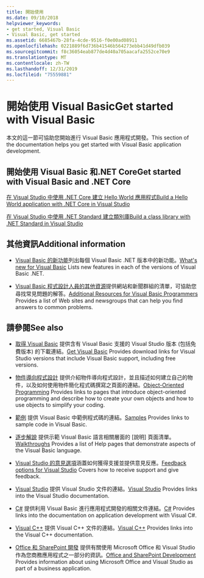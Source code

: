 ```yaml
---
title: 開始使用
ms.date: 09/10/2018
helpviewer_keywords:
- get started, Visual Basic
- Visual Basic, get started
ms.assetid: 6685467b-28fa-4cde-9516-f0e00ad08911
ms.openlocfilehash: 0221889f6d736b41546b564273ebb41d49dfb039
ms.sourcegitcommit: f8c36054eab877de4d40a705aacafa2552ce70e9
ms.translationtype: MT
ms.contentlocale: zh-TW
ms.lasthandoff: 12/31/2019
ms.locfileid: "75559881"
---
```

# <a name="get-started-with-visual-basic"></a><span data-ttu-id="6e6db-102">開始使用 Visual Basic</span><span class="sxs-lookup"><span data-stu-id="6e6db-102">Get started with Visual Basic</span></span>

<span data-ttu-id="6e6db-103">本文的這一節可協助您開始進行 Visual Basic 應用程式開發。</span><span class="sxs-lookup"><span data-stu-id="6e6db-103">This section of the documentation helps you get started with Visual Basic application development.</span></span>

## <a name="get-started-with-visual-basic-and-net-core"></a><span data-ttu-id="6e6db-104">開始使用 Visual Basic 和.NET Core</span><span class="sxs-lookup"><span data-stu-id="6e6db-104">Get started with Visual Basic and .NET Core</span></span>

[<span data-ttu-id="6e6db-105">在 Visual Studio 中使用 .NET Core 建立 Hello World 應用程式</span><span class="sxs-lookup"><span data-stu-id="6e6db-105">Build a Hello World application with .NET Core in Visual Studio</span></span>](../../core/tutorials/with-visual-studio.md)

[<span data-ttu-id="6e6db-106">在 Visual Studio 中使用 .NET Standard 建立類別庫</span><span class="sxs-lookup"><span data-stu-id="6e6db-106">Build a class library with .NET Standard in Visual Studio</span></span>](../../core/tutorials/library-with-visual-studio.md)

## <a name="additional-information"></a><span data-ttu-id="6e6db-107">其他資訊</span><span class="sxs-lookup"><span data-stu-id="6e6db-107">Additional information</span></span>

- <span data-ttu-id="6e6db-108">[Visual Basic 的新功能](whats-new.md)列出每個 Visual Basic .NET 版本中的新功能。</span><span class="sxs-lookup"><span data-stu-id="6e6db-108">[What's new for Visual Basic](whats-new.md) Lists new features in each of the versions of Visual Basic .NET.</span></span>

- <span data-ttu-id="6e6db-109">[Visual Basic 程式設計人員的其他資源](additional-resources.md)提供網站和新聞群組的清單，可協助您尋找常見問題的解答。</span><span class="sxs-lookup"><span data-stu-id="6e6db-109">[Additional Resources for Visual Basic Programmers](additional-resources.md) Provides a list of Web sites and newsgroups that can help you find answers to common problems.</span></span>

## <a name="see-also"></a><span data-ttu-id="6e6db-110">請參閱</span><span class="sxs-lookup"><span data-stu-id="6e6db-110">See also</span></span>

- <span data-ttu-id="6e6db-111">[取得 Visual Basic](https://visualstudio.microsoft.com/downloads/?utm_medium=microsoft&utm_source=docs.microsoft.com&utm_campaign=inline+link&utm_content=download+vs2019) 提供含有 Visual Basic 支援的 Visual Studio 版本 (包括免費版本) 的下載連結。</span><span class="sxs-lookup"><span data-stu-id="6e6db-111">[Get Visual Basic](https://visualstudio.microsoft.com/downloads/?utm_medium=microsoft&utm_source=docs.microsoft.com&utm_campaign=inline+link&utm_content=download+vs2019) Provides download links for Visual Studio versions that include Visual Basic support, including free versions.</span></span>

- <span data-ttu-id="6e6db-112">[物件導向程式設計](../programming-guide/concepts/object-oriented-programming.md) 提供介紹物件導向程式設計，並且描述如何建立自己的物件，以及如何使用物件簡化程式碼撰寫之頁面的連結。</span><span class="sxs-lookup"><span data-stu-id="6e6db-112">[Object-Oriented Programming](../programming-guide/concepts/object-oriented-programming.md) Provides links to pages that introduce object-oriented programming and describe how to create your own objects and how to use objects to simplify your coding.</span></span>

- <span data-ttu-id="6e6db-113">[範例](https://github.com/dotnet/samples/tree/master/snippets/visualbasic) 提供 Visual Basic 中範例程式碼的連結。</span><span class="sxs-lookup"><span data-stu-id="6e6db-113">[Samples](https://github.com/dotnet/samples/tree/master/snippets/visualbasic) Provides links to sample code in Visual Basic.</span></span>

- <span data-ttu-id="6e6db-114">[逐步解說](../walkthroughs.md) 提供示範 Visual Basic 語言相關層面的 [說明] 頁面清單。</span><span class="sxs-lookup"><span data-stu-id="6e6db-114">[Walkthroughs](../walkthroughs.md) Provides a list of Help pages that demonstrate aspects of the Visual Basic language.</span></span>

- <span data-ttu-id="6e6db-115">[Visual Studio 的意見選項](/visualstudio/ide/feedback-options)涵蓋如何獲得支援並提供意見反應。</span><span class="sxs-lookup"><span data-stu-id="6e6db-115">[Feedback options for Visual Studio](/visualstudio/ide/feedback-options) Covers how to receive support and give feedback.</span></span>

- <span data-ttu-id="6e6db-116">[Visual Studio](/visualstudio/) 提供 Visual Studio 文件的連結。</span><span class="sxs-lookup"><span data-stu-id="6e6db-116">[Visual Studio](/visualstudio/) Provides links into the Visual Studio documentation.</span></span>

- <span data-ttu-id="6e6db-117">[C#](../../csharp/index.yml) 提供利用 Visual Basic 進行應用程式開發的相關文件連結。</span><span class="sxs-lookup"><span data-stu-id="6e6db-117">[C#](../../csharp/index.yml) Provides links into the documentation on application development with Visual C#.</span></span>

- <span data-ttu-id="6e6db-118">[Visual C++](/cpp/) 提供 Visual C++ 文件的連結。</span><span class="sxs-lookup"><span data-stu-id="6e6db-118">[Visual C++](/cpp/) Provides links into the Visual C++ documentation.</span></span>

- <span data-ttu-id="6e6db-119">[Office 和 SharePoint 開發](/visualstudio/vsto/office-and-sharepoint-development-in-visual-studio) 提供有關使用 Microsoft Office 和 Visual Studio 作為您商務應用程式之一部分的資訊。</span><span class="sxs-lookup"><span data-stu-id="6e6db-119">[Office and SharePoint Development](/visualstudio/vsto/office-and-sharepoint-development-in-visual-studio) Provides information about using Microsoft Office and Visual Studio as part of a business application.</span></span>
